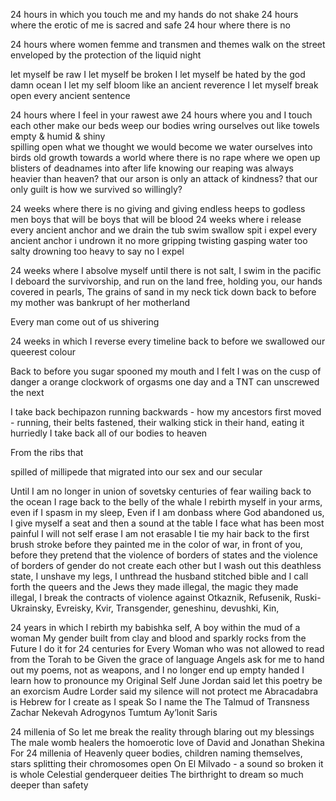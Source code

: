 ﻿24 hours in which you touch me and my hands do not shake
24 hours where the erotic of me is sacred and safe
24 hour where there is no 


24 hours where women femme and transmen and themes walk on the street enveloped by the protection of the liquid night 


let myself be raw I let myself be broken I let myself be hated by the god damn ocean I let my self bloom like an ancient reverence I let myself break open every ancient sentence


24 hours where I feel in your rawest awe
24 hours where you and I touch each other
make our beds
weep our bodies 
wring ourselves out like towels
empty & 
humid & shiny      
                  spilling open what we thought we would become
we water ourselves into birds
old growth towards a world
where there is no rape
where
we
open up blisters of deadnames into
after life knowing
our reaping was always heavier than heaven?
that our arson is only an attack of kindness? 
that our only guilt is how we survived
so willingly?


24 weeks where there is no giving and giving endless heeps to godless men boys that will be boys that will be blood 
24 weeks where i release every ancient anchor and we drain the tub swim swallow spit i expel every ancient anchor i undrown it no more gripping twisting gasping water too salty drowning too heavy to say no 
I expel


24 weeks where I absolve myself until there is not salt, I swim in the pacific
I deboard the survivorship, and run on the land free, holding you, our hands covered in pearls,
The grains of sand in my neck tick down back to before my mother was bankrupt of her motherland 


Every man come out of us   shivering


24 weeks in which I  reverse every timeline 
back to before we swallowed our queerest colour


Back to before you sugar spooned my mouth and I felt I was on the cusp of danger
a orange clockwork of orgasms one day and a TNT can unscrewed the next


I take back  bechipazon running backwards - how my ancestors first moved - running, their belts fastened, their walking stick in their hand, eating it hurriedly
I take 
back all of our bodies
to heaven 


From the ribs that


spilled 
of millipede that migrated into our sex and our secular




Until I am no longer in union of sovetsky centuries of fear
 wailing back to the ocean
I rage back to the belly of the whale
I rebirth myself in your arms, even if I spasm in my sleep, 
Even if I am donbass where God abandoned us, I give myself a seat and then a sound at the table I face what has been most painful I will not self erase I am not erasable 
I  tie my hair back to the first brush stroke before they painted me in the color of war, in front of you, before they pretend that the violence of borders of states and the violence of borders of gender do not create each other 
but
I wash out this deathless state, I unshave my legs,
I unthread the husband stitched bible and I call forth the queers and the Jews they made illegal, the magic they made illegal, I break the contracts of violence against Otkaznik, Refusenik, Ruski-Ukrainsky, Evreisky, Kvir, Transgender, geneshinu, devushki, Kin, 


24 years  in which I  rebirth my babishka self,
A boy within the mud of a woman
My gender built from 
clay and 
blood and 
sparkly rocks 
from the Future I do it for 
24 centuries for
Every Woman who was not allowed to read from the Torah to be 
Given the grace of language
Angels ask for me to hand out my poems, not as  weapons, and I no longer end up empty handed
I learn how to pronounce my Original Self
June Jordan said let this poetry be an exorcism
Audre Lorder said my silence will not protect me
Abracadabra is Hebrew for I create as I speak
So I name the 
The Talmud of Transness
Zachar
Nekevah
Adrogynos
Tumtum
Ay’lonit
Saris




24 millenia of 
So let me break the reality through blaring out my blessings
The male womb healers
the homoerotic love of David and Jonathan
Shekina
For 24 millenia of  Heavenly queer bodies, children naming themselves, stars splitting their chromosomes open
On El Milvado - a sound so broken it is whole
Celestial genderqueer deities
The birthright to dream so much deeper than safety